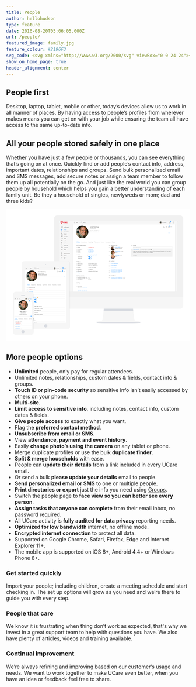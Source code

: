 ```yaml
---
title: People
author: hellohudson
type: feature
date: 2016-08-20T05:06:05.000Z
url: /people/
featured_image: family.jpg
feature_colour: #2196F3
svg_code: <svg xmlns="http://www.w3.org/2000/svg" viewBox="0 0 24 24"><path fill="none" stroke="#fff" stroke-linejoin="round" stroke-miterlimit="10" d="M12 23.5h11.5s0-2.057-1-4.057c-.746-1.492-4-2.5-8-4v-3s1.5-1 1.5-3c.5 0 1-2 0-2.5 0-.298 1.34-2.802 1-4.5-.5-2.5-7.5-2.5-8-.5-3 0-1 4.594-1 5-1 .5-.5 2.5 0 2.5 0 2 1.5 3 1.5 3v3c-4 1.5-7.255 2.508-8 4-1 2-1 4.057-1 4.057H12z"/><g></svg>
show_on_home_page: true
header_alignment: center
---
```


## People first

Desktop, laptop, tablet, mobile or other, today’s devices allow us to work in all manner of places. By having access to people’s profiles from wherever makes means you can get on with your job while ensuring the team all have access to the same up-to-date info.

## All your people stored safely in one place

Whether you have just a few people or thousands, you can see everything that’s going on at once. Quickly find or add people’s contact info, address, important dates, relationships and groups. Send bulk personalized email and SMS messages, add secure notes or assign a team member to follow them up all potentially on the go. And just like the real world you can group people by household which helps you gain a better understanding of each family unit. Be they a household of singles, newlyweds or mom; dad and three kids?

![](iDevices2.png)

## More people options

*   **Unlimited** people, only pay for regular attendees.
*   Unlimited notes, relationships, custom dates & fields, contact info & groups.
*   **Touch ID or pin-code security** so sensitive info isn’t easily accessed by others on your phone.
*   **Multi-site**.
*   **Limit access to sensitive info**, including notes, contact info, custom dates & fields.
*   **Give people access** to exactly what you want.
*   Flag the **preferred contact method**.
*   **Unsubscribe from email or SMS**.
*   View **attendance, payment and event history**.
*   Easily **change photo’s using the camera** on any tablet or phone.
*   Merge duplicate profiles or use the bulk **duplicate finder**.
*   **Split & merge households** with ease.
*   People can **update their details** from a link included in every UCare email.
*   Or send a bulk **please update your details** email to people.
*   **Send personalized email or SMS** to one or multiple people.
*   **Print directories or export** just the info you need using [Groups](/features/groups/).
*   Switch the people page to **face view so you can better see every person**.
*   **Assign tasks that anyone can complete** from their email inbox, no password required.
*   All UCare activity is **fully audited for data privacy** reporting needs.
*   **Optimized for low bandwidth** internet, no offline mode.
*   **Encrypted internet connection** to protect all data.
*   Supported on Google Chrome, Safari, Firefox, Edge and Internet Explorer 11+.
*   The mobile app is supported on iOS 8+, Android 4.4+ or Windows Phone 8+.

### Get started quickly

Import your people; including children, create a meeting schedule and start checking in. The set up options will grow as you need and we’re there to guide you with every step.

### People that care

We know it is frustrating when thing don’t work as expected, that's why we invest in a great support team to help with questions you have. We also have plenty of articles, videos and training available.

### Continual improvement

We’re always refining and improving based on our customer’s usage and needs. We want to work together to make UCare even better, when you have an idea or feedback feel free to share.